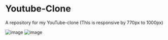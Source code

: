 # Youtube-Clone
A repository for my YouTube-clone
(This is responsive by 770px to 1000px)

 ![image](https://github.com/obstaclenewBuffered/Youtube-Clone/assets/114133634/337e7f65-9cd4-4a13-beb9-bb2c90196cf2)
![image](https://github.com/obstaclenewBuffered/Youtube-Clone/assets/114133634/a7285371-1682-407c-8cbc-2c7d1f964ea5)

  
